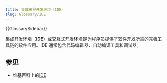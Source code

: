 ```yaml
---
title: 集成编程开发环境（IDE）
slug: Glossary/IDE
---
```


{{GlossarySidebar}}

集成开发环境（**IDE**）或交互式开发环境是为程序员提供了软件开发所需的完善工具链的软件应用。IDE 通常包含代码编辑器、自动编译工具和调试器。

## 参见

- 维基百科上的[IDE](https://zh.wikipedia.org/wiki/集成开发)
